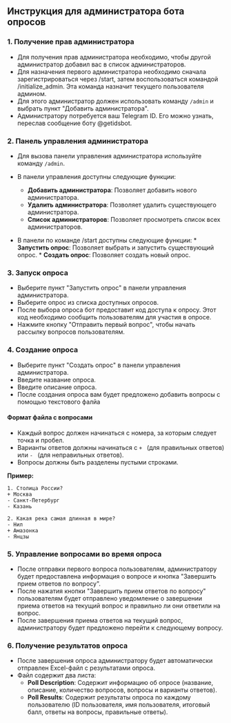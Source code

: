 ## Инструкция для администратора бота опросов

### 1. Получение прав администратора

*   Для получения прав администратора необходимо, чтобы другой администратор добавил вас в список администраторов.
*   Для назначения первого администратора необходимо сначала зарегистрироваться через /start, затем воспользоваться командой /initialize_admin. Эта команда назначит текущего пользователя админом.
*   Для этого администратор должен использовать команду `/admin` и выбрать пункт "Добавить администратора".
*   Администратору потребуется ваш Telegram ID. Его можно узнать, переслав сообщение боту @getidsbot.

### 2. Панель управления администратора

*   Для вызова панели управления администратора используйте команду `/admin`.
*   В панели управления доступны следующие функции:
    *   **Добавить администратора**: Позволяет добавить нового администратора.
    *   **Удалить администратора**: Позволяет удалить существующего администратора.
    *   **Список администраторов**: Позволяет просмотреть список всех администраторов.

*    В панели по команде /start доступны следующие функции:
    *   **Запустить опрос**: Позволяет выбрать и запустить существующий опрос.
    *   **Создать опрос**: Позволяет создать новый опрос.

### 3. Запуск опроса

*   Выберите пункт "Запустить опрос" в панели управления администратора.
*   Выберите опрос из списка доступных опросов.
*   После выбора опроса бот предоставит код доступа к опросу. Этот код необходимо сообщить пользователям для участия в опросе.
*   Нажмите кнопку "Отправить первый вопрос", чтобы начать рассылку вопросов пользователям.

### 4. Создание опроса

*   Выберите пункт "Создать опрос" в панели управления администратора.
*   Введите название опроса.
*   Введите описание опроса.
*   После создания опроса вам будет предложено добавить вопросы с помощью текстового фалйа

#### Формат файла с вопросами

*   Каждый вопрос должен начинаться с номера, за которым следует точка и пробел.
*   Варианты ответов должны начинаться с `+ ` (для правильных ответов) или `- ` (для неправильных ответов).
*   Вопросы должны быть разделены пустыми строками.

**Пример:**

```
1. Столица России?
+ Москва
- Санкт-Петербург
- Казань

2. Какая река самая длинная в мире?
- Нил
+ Амазонка
- Янцзы
```

### 5. Управление вопросами во время опроса

*   После отправки первого вопроса пользователям, администратору будет предоставлена информация о вопросе и кнопка "Завершить прием ответов по вопросу".
*   После нажатия кнопки "Завершить прием ответов по вопросу" пользователям будет отправлено уведомление о завершении приема ответов на текущий вопрос и правильно ли они ответили на вопрос.
*   После завершения приема ответов на текущий вопрос, администратору будет предложено перейти к следующему вопросу.

### 6. Получение результатов опроса

*   После завершения опроса администратору будет автоматически отправлен Excel-файл с результатами опроса.
*   Файл содержит два листа:
    *   **Poll Description**: Содержит информацию об опросе (название, описание, количество вопросов, вопросы и варианты ответов).
    *   **Poll Results**: Содержит результаты опроса по каждому пользователю (ID пользователя, имя пользователя, итоговый балл, ответы на вопросы, правильные ответы).
